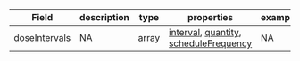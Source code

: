 |Field | description | type | properties | example | enum|
| ---| ---| ---| ---| ---| --- |
| doseIntervals | NA | array | [interval](./interval.md), [quantity](./quantity.md), [scheduleFrequency](./scheduleFrequency.md) | NA | NA|

